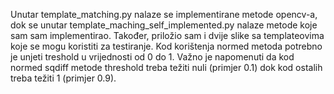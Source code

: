 Unutar template_matching.py nalaze se implementirane metode opencv-a, dok se unutar template_maching_self_implemented.py nalaze metode koje sam sam implementirao. Također, priložio sam i dvije slike sa templateovima koje se mogu koristiti za testiranje.
Kod korištenja normed metoda potrebno je unjeti treshold u vrijednosti od 0 do 1. Važno je napomenuti da kod normed sqdiff metode threshold treba težiti nuli (primjer 0.1) dok kod ostalih treba težiti 1 (primjer 0.9).